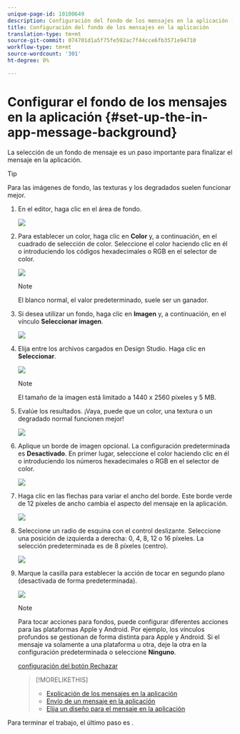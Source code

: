 ```yaml
---
unique-page-id: 10100649
description: Configuración del fondo de los mensajes en la aplicación - Documentos de marketing - Documentación del producto
title: Configuración del fondo de los mensajes en la aplicación
translation-type: tm+mt
source-git-commit: 074701d1a5f75fe592ac7f44cce6fb3571e94710
workflow-type: tm+mt
source-wordcount: '301'
ht-degree: 0%

---
```



# Configurar el fondo de los mensajes en la aplicación {#set-up-the-in-app-message-background}

La selección de un fondo de mensaje es un paso importante para finalizar el mensaje en la aplicación.

>[!TIP]
>
>Para las imágenes de fondo, las texturas y los degradados suelen funcionar mejor.

1. En el editor, haga clic en el área de fondo.

   ![](assets/image2016-5-9-8-3a38-3a1.png)

1. Para establecer un color, haga clic en **Color** y, a continuación, en el cuadrado de selección de color. Seleccione el color haciendo clic en él o introduciendo los códigos hexadecimales o RGB en el selector de color.

   ![](assets/image2016-5-9-8-3a46-3a59.png)

   >[!NOTE]
   >
   >El blanco normal, el valor predeterminado, suele ser un ganador.

1. Si desea utilizar un fondo, haga clic en **Imagen** y, a continuación, en el vínculo **Seleccionar imagen**.

   ![](assets/image2016-5-9-8-3a52-3a43.png)

1. Elija entre los archivos cargados en Design Studio. Haga clic en **Seleccionar**.

   ![](assets/image2016-5-9-9-3a0-3a2.png)

   >[!NOTE]
   >
   >El tamaño de la imagen está limitado a 1440 x 2560 píxeles y 5 MB.

1. Evalúe los resultados. ¡Vaya, puede que un color, una textura o un degradado normal funcionen mejor!

   ![](assets/image2016-5-9-9-3a2-3a33.png)

1. Aplique un borde de imagen opcional. La configuración predeterminada es **Desactivado**. En primer lugar, seleccione el color haciendo clic en él o introduciendo los números hexadecimales o RGB en el selector de color.

   ![](assets/image2016-5-9-9-3a54-3a8.png)

1. Haga clic en las flechas para variar el ancho del borde. Este borde verde de 12 píxeles de ancho cambia el aspecto del mensaje en la aplicación.

   ![](assets/image2016-5-9-9-3a58-3a38.png)

1. Seleccione un radio de esquina con el control deslizante. Seleccione una posición de izquierda a derecha: 0, 4, 8, 12 o 16 píxeles. La selección predeterminada es de 8 píxeles (centro).

   ![](assets/image2016-5-6-9-3a39-3a28.png)

1. Marque la casilla para establecer la acción de tocar en segundo plano (desactivada de forma predeterminada).

   ![](assets/image2016-5-9-10-3a6-3a10.png)

   >[!NOTE]
   >
   >Para tocar acciones para fondos, puede configurar diferentes acciones para las plataformas Apple y Android. Por ejemplo, los vínculos profundos se gestionan de forma distinta para Apple y Android. Si el mensaje va solamente a una plataforma u otra, deje la otra en la configuración predeterminada o seleccione **Ninguno**.

   [configuración del botón Rechazar](set-up-the-dismiss-button-and-approve-the-message.md)

   >[!MORELIKETHIS]
   >
   >
   >    
   >    
   >    * [Explicación de los mensajes en la aplicación](../../../../product-docs/mobile-marketing/in-app-messages/understanding-in-app-messages.md)
   >    * [Envío de un mensaje en la aplicación](http://docs.marketo.com/pages/viewpage.action?pageid=10617378)
   >    * [Elija un diseño para el mensaje en la aplicación](choose-a-layout-for-your-in-app-message.md)


Para terminar el trabajo, el último paso es .